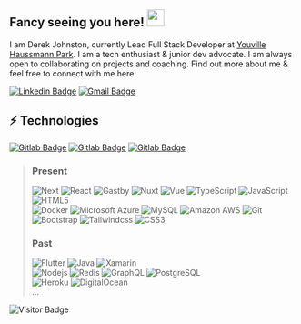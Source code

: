 ## Fancy seeing you here! <img src="https://raw.githubusercontent.com/aemmadi/aemmadi/master/wave.gif" width="30px">

I am Derek Johnston, currently Lead Full Stack Developer at [Youville Haussmann Park](https://www.workatyhp.com/). I am a tech enthusiast & junior dev advocate. I am always open to collaborating on projects and coaching. Find out more about me & feel free to connect with me here:

[![Linkedin Badge](https://img.shields.io/badge/-DerekJJohnston-blue?style=flat-square&logo=Linkedin&logoColor=white&link=https://www.linkedin.com/in/derekjjohnston/)](https://www.linkedin.com/in/derekjjohnston/)
[![Gmail Badge](https://img.shields.io/badge/-Derek@DerekJohnston.ca-c14438?style=flat-square&logo=Gmail&logoColor=white&link=mailto:derek@derekjohnston.ca)](mailto:derek@derekjohnston.ca)

## ⚡ Technologies
[![Gitlab Badge](https://img.shields.io/badge/-DerekJJ-black?style=flat-square&logo=GitLab&logoColor=black&link=https://gitlab.com/derekjj/)](https://gitlab.com/derekjj/)
[![Gitlab Badge](https://img.shields.io/badge/-DerekJJ-black?style=flat-square&logo=GitHub&logoColor=white&link=https://github.com/derekjj/)](https://github.com/derekjj/)
[![Gitlab Badge](https://img.shields.io/badge/-DerekJJ-black?style=flat-square&logo=BitBucket&logoColor=white&link=https://bitbucket.org/derekjj/)](https://github.com/derekjj/)

>### Present
>![Next](https://img.shields.io/badge/-Next-black?style=flat-square&logo=next.js)
![React](https://img.shields.io/badge/-React-black?style=flat-square&logo=react)
![Gastby](https://img.shields.io/badge/-Gastby-black?style=flat-square&logo=gatsby)
![Nuxt](https://img.shields.io/badge/-Nuxt-black?style=flat-square&logo=nuxt.js)
![Vue](https://img.shields.io/badge/-Vue-black?style=flat-square&logo=vue.js)
![TypeScript](https://img.shields.io/badge/-TypeScript-000?style=flat-square&logo=typescript)
![JavaScript](https://img.shields.io/badge/-JavaScript-000?style=flat-square&logo=javascript)
![HTML5](https://img.shields.io/badge/-HTML5-000?style=flat-square&logo=html5&logoColor=white)
><br/>
![Docker](https://img.shields.io/badge/-Docker-black?style=flat-square&logo=docker)
![Microsoft Azure](https://img.shields.io/badge/Microsoft%20Azure-000?style=flat-square&logo=microsoft-azure)
![MySQL](https://img.shields.io/badge/-MySQL-black?style=flat-square&logo=mysql)
![Amazon AWS](https://img.shields.io/badge/Amazon%20AWS-000?style=flat-square&logo=amazon-aws)
![Git](https://img.shields.io/badge/-Git-black?style=flat-square&logo=git)
><br/>
![Bootstrap](https://img.shields.io/badge/-Bootstrap-000?style=flat-square&logo=bootstrap)
![Tailwindcss](https://img.shields.io/badge/-Tailwind-000?style=flat-square&logo=tailwindcss)
![CSS3](https://img.shields.io/badge/-CSS3-000?style=flat-square&logo=css3)
>### Past
>![Flutter](https://img.shields.io/badge/-flutter-000?style=flat-square&logo=flutter)
![Java](https://img.shields.io/badge/-java-000?style=flat-square&logo=java)
![Xamarin](https://img.shields.io/badge/-Xamarin-000?style=flat-square&logo=xamarin)
><br/>
![Nodejs](https://img.shields.io/badge/-Nodejs-black?style=flat-square&logo=Node.js)
![Redis](https://img.shields.io/badge/-Redis-black?style=flat-square&logo=Redis)
![GraphQL](https://img.shields.io/badge/-GraphQL-000?style=flat-square&logo=graphql)
![PostgreSQL](https://img.shields.io/badge/-PostgreSQL-000?style=flat-square&logo=postgresql)
><br/>
![Heroku](https://img.shields.io/badge/-Heroku-000?style=flat-square&logo=heroku)
![DigitalOcean](https://img.shields.io/badge/-Digital%20Ocean-000?style=flat-square&logo=digitalocean)
><br/>...

<!-- ![Github Stats](https://github-readme-stats.vercel.app/api?username=derekjj&count_private=true&show_icons=true&include_all_commits=true)
![Top Langs](https://github-readme-stats.vercel.app/api/top-langs/?username=derekjj&hide=TeX&layout=compact) -->

![Visitor Badge](https://visitor-badge.laobi.icu/badge?page_id=github.derekjj)